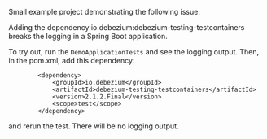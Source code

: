 Small example project demonstrating the following issue:

Adding the dependency io.debezium:debezium-testing-testcontainers
breaks the logging in a Spring Boot application.

To try out, run the `DemoApplicationTests` and see the logging output.
Then, in the pom.xml, add this dependency:

```
		<dependency>
			<groupId>io.debezium</groupId>
			<artifactId>debezium-testing-testcontainers</artifactId>
			<version>2.1.2.Final</version>
			<scope>test</scope>
		</dependency>
```

and rerun the test. There will be no logging output.